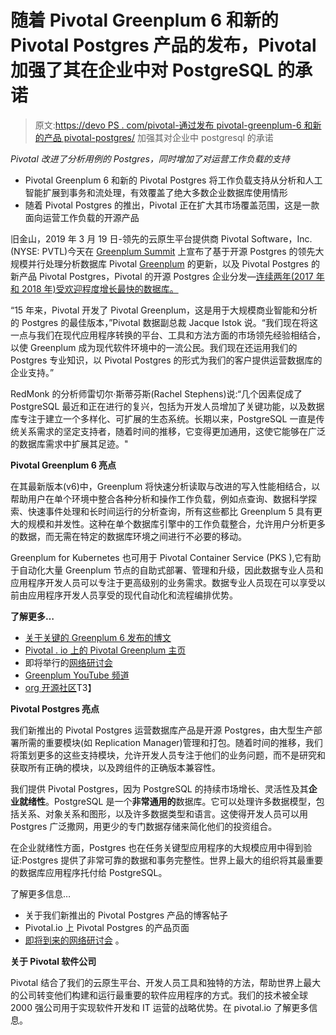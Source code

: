 # 随着 Pivotal Greenplum 6 和新的 Pivotal Postgres 产品的发布，Pivotal 加强了其在企业中对 PostgreSQL 的承诺

> 原文:[https://devo PS . com/pivotal-通过发布 pivotal-greenplum-6 和新的产品 pivotal-postgres/](https://devops.com/pivotal-strengthens-its-commitment-to-postgresql-in-the-enterprise-with-the-release-of-pivotal-greenplum-6-and-a-new-offering-pivotal-postgres/) 加强其对企业中 postgresql 的承诺

*Pivotal 改进了分析用例的 Postgres，同时增加了对运营工作负载的支持*

*   Pivotal Greenplum 6 和新的 Pivotal Postgres 将工作负载支持从分析和人工智能扩展到事务和流处理，有效覆盖了绝大多数企业数据库使用情形
*   随着 Pivotal Postgres 的推出，Pivotal 正在扩大其市场覆盖范围，这是一款面向运营工作负载的开源产品

旧金山，2019 年 3 月 19 日-领先的云原生平台提供商 Pivotal Software，Inc. (NYSE: PVTL)今天在 [Greenplum Summit](https://pivotal.io/event/greenplum-summit) 上宣布了基于开源 Postgres 的领先大规模并行处理分析数据库 Pivotal [Greenplum](https://pivotal.io/pivotal-greenplum) 的更新，以及 Pivotal Postgres 的新产品 Pivotal Postgres，Pivotal 的开源 Postgres 企业分发—[连续两年(2017 年和 2018 年)受欢迎程度增长最快的数据库。](https://db-engines.com/en/blog_post/79)

“15 年来，Pivotal 开发了 Pivotal Greenplum，这是用于大规模商业智能和分析的 Postgres 的最佳版本，”Pivotal 数据副总裁 Jacque Istok 说。“我们现在将这一点与我们在现代应用程序转换的平台、工具和方法方面的市场领先经验相结合，以使 Greenplum 成为现代软件环境中的一流公民。我们现在还运用我们的 Postgres 专业知识，以 Pivotal Postgres 的形式为我们的客户提供运营数据库的企业支持。”

RedMonk 的分析师雷切尔·斯蒂芬斯(Rachel Stephens)说:“几个因素促成了 PostgreSQL 最近和正在进行的复兴，包括为开发人员增加了关键功能，以及数据库专注于建立一个多样化、可扩展的生态系统。长期以来，PostgreSQL 一直是传统关系需求的坚定支持者，随着时间的推移，它变得更加通用，这使它能够在广泛的数据库需求中扩展其足迹。"

**Pivotal Greenplum 6 亮点**

在其最新版本(v6)中，Greenplum 将快速分析读取与改进的写入性能相结合，以帮助用户在单个环境中整合各种分析和操作工作负载，例如点查询、数据科学探索、快速事件处理和长时间运行的分析查询，所有这些都比 Greenplum 5 具有更大的规模和并发性。这种在单个数据库引擎中的工作负载整合，允许用户分析更多的数据，而无需在特定的数据库环境之间进行不必要的移动。

Greenplum for Kubernetes 也可用于 Pivotal Container Service (PKS ),它有助于自动化大量 Greenplum 节点的自助式部署、管理和升级，因此数据专业人员和应用程序开发人员可以专注于更高级别的业务需求。数据专业人员现在可以享受以前由应用程序开发人员享受的现代自动化和流程编排优势。

**了解更多…**

*   [关于关键的 Greenplum 6 发布的博文](https://content.pivotal.io/blog/pivotal-greenplum-postgres)
*   [Pivotal . io 上的 Pivotal Greenplum 主页](https://pivotal.io/pivotal-greenplum)
*   即将举行的[网络研讨会](https://content.pivotal.io/webinars/mar-28-reimagining-postgres-in-a-modern-application-setting-webinar)
*   [Greenplum YouTube 频道](https://www.youtube.com/channel/UCIC2TGO-4xNSAJFCJXlJNwA)
*   [org 开源社区](https://greenplum.org/)T3】

**Pivotal Postgres 亮点**

我们新推出的 Pivotal Postgres 运营数据库产品是开源 Postgres，由大型生产部署所需的重要模块(如 Replication Manager)管理和打包。随着时间的推移，我们将策划更多的这些支持模块，允许开发人员专注于他们的业务问题，而不是研究和获取所有正确的模块，以及跨组件的正确版本兼容性。

我们提供 Pivotal Postgres，因为 PostgreSQL 的持续市场增长、灵活性及其**企业就绪性**。PostgreSQL 是一个**非常通用的**数据库。它可以处理许多数据模型，包括关系、对象关系和图形，以及许多数据类型和语言。这使得开发人员可以用 Postgres 广泛撒网，用更少的专门数据存储来简化他们的投资组合。

在企业就绪性方面，Postgres 也在任务关键型应用程序的大规模应用中得到验证:Postgres 提供了非常可靠的数据和事务完整性。世界上最大的组织将其最重要的数据库应用程序托付给 PostgreSQL。

了解更多信息…

*   关于我们新推出的 Pivotal Postgres 产品的博客帖子
*   Pivotal.io 上 Pivotal Postgres 的产品页面
*   [即将到来的网络研讨会](https://content.pivotal.io/webinars/mar-28-reimagining-postgres-in-a-modern-application-setting-webinar) 。

**关于 Pivotal 软件公司**

Pivotal 结合了我们的云原生平台、开发人员工具和独特的方法，帮助世界上最大的公司转变他们构建和运行最重要的软件应用程序的方式。我们的技术被全球 2000 强公司用于实现软件开发和 IT 运营的战略优势。在 pivotal.io 了解更多信息。